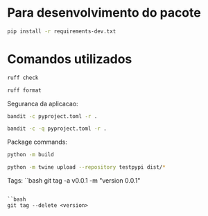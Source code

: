 # Para desenvolvimento do pacote

```bash
pip install -r requirements-dev.txt
```

# Comandos utilizados

```bash
ruff check
```

```bash
ruff format
```

Seguranca da aplicacao:
```bash
bandit -c pyproject.toml -r .
```

```bash
bandit -c -q pyproject.toml -r .
```

Package commands:

```bash
python -m build
```

```bash
python -m twine upload --repository testpypi dist/*
```


Tags:
``bash
git tag -a v0.0.1 -m "version 0.0.1"
```

``bash
git tag --delete <version>
```

